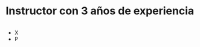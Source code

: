 
<!DOCTYPE html>
<html lang="en">
<head>
    <meta charset="UTF-8">
    <meta http-equiv="X-UA-Compatible" content="IE=edge">
    <meta name="viewport" content="width=device-width, initial-scale=1.0">
    <link rel="stylesheet" href="style.css">
</head>
<body>


<h1>Instructor con 3 años de experiencia</h1>
<img src="https://i.postimg.cc/BnhK7wrf/logo-desarrollador.jpg)](https://postimg.cc/RWHhNGCg" alt="">
 
<ul>
  <li>X</li>
  <li>P</li>
</ul>

</body>
</html>
